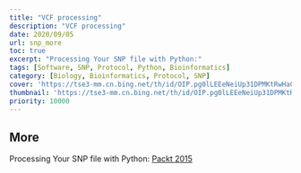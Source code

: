 ```yaml
---
title: "VCF processing"
description: "VCF processing"
date: 2020/09/05
url: snp_more
toc: true
excerpt: "Processing Your SNP file with Python:"
tags: [Software, SNP, Protocol, Python, Bioinformatics]
category: [Biology, Bioinformatics, Protocol, SNP]
cover: 'https://tse3-mm.cn.bing.net/th/id/OIP.pg0lLEEeNeiUp31DPMKtRwHaCY'
thumbnail: 'https://tse3-mm.cn.bing.net/th/id/OIP.pg0lLEEeNeiUp31DPMKtRwHaCY'
priority: 10000
---
```


## More

Processing Your SNP file with Python: [Packt 2015](https://hub.packtpub.com/processing-next-generation-sequencing-datasets-using-python/)
